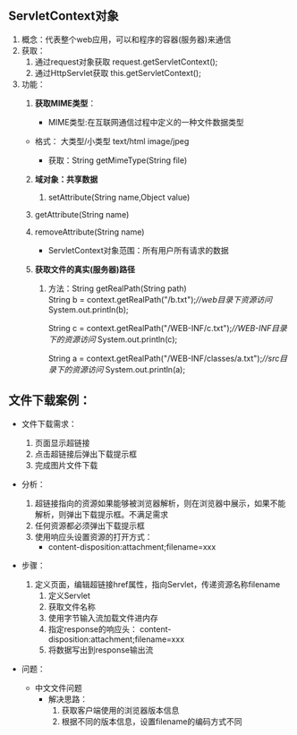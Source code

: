 ## ServletContext对象

1. 概念：代表整个web应用，可以和程序的容器(服务器)来通信
2. 获取：
	1. 通过request对象获取
		request.getServletContext();
	2. 通过HttpServlet获取
		this.getServletContext();
3. 功能：
	1. **获取MIME类型**：
		
		* MIME类型:在互联网通信过程中定义的一种文件数据类型
	* 格式： 大类型/小类型   text/html		image/jpeg
		
		* 获取：String getMimeType(String file)  
	2. **域对象：共享数据**
		
		1. setAttribute(String name,Object value)
	2. getAttribute(String name)
	3. removeAttribute(String name)
		
		* ServletContext对象范围：所有用户所有请求的数据
	3. **获取文件的真实(服务器)路径**
		
		1. 方法：String getRealPath(String path)  
	   	 String b = context.getRealPath("/b.txt");*//web目录下资源访问*
	      System.out.println(b);
	   
	        String c = context.getRealPath("/WEB-INF/c.txt");*//WEB-INF目录下的资源访问*
	       System.out.println(c);
	   
	        String a = context.getRealPath("/WEB-INF/classes/a.txt");*//src目录下的资源访问*
	        System.out.println(a);
	      
	       

## 文件下载案例：

* 文件下载需求：
	1. 页面显示超链接
	2. 点击超链接后弹出下载提示框
	3. 完成图片文件下载

* 分析：
	1. 超链接指向的资源如果能够被浏览器解析，则在浏览器中展示，如果不能解析，则弹出下载提示框。不满足需求
	2. 任何资源都必须弹出下载提示框
	3. 使用响应头设置资源的打开方式：
		* content-disposition:attachment;filename=xxx

* 步骤：
	1. 定义页面，编辑超链接href属性，指向Servlet，传递资源名称filename
	   1. 定义Servlet
	   2. 获取文件名称
	   3. 使用字节输入流加载文件进内存
	   4. 指定response的响应头： content-disposition:attachment;filename=xxx
	   5. 将数据写出到response输出流

* 问题：
	* 中文文件问题
		* 解决思路：
			1. 获取客户端使用的浏览器版本信息
			2. 根据不同的版本信息，设置filename的编码方式不同
